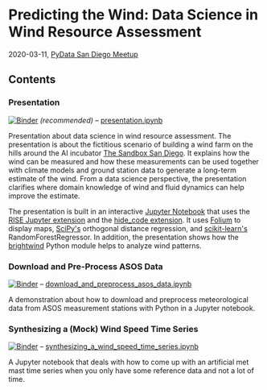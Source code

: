 # Predicting the Wind: Data Science in Wind Resource Assessment

2020-03-11, [PyData San Diego Meetup](https://www.meetup.com/PyData-San-Diego/)

## Contents

### Presentation
[![Binder](https://mybinder.org/badge_logo.svg)](https://mybinder.org/v2/gh/flrs/predicting_the_wind/master?filepath=presentation.ipynb) *(recommended)* – [presentation.ipynb](./presentation.ipynb) 

Presentation about data science in wind resource assessment. The presentation is about the fictitious scenario of 
building a wind farm on the hills around the AI incubator [The Sandbox San Diego](https://www.thesandbox.ai/). It 
explains how the wind can be measured and how these measurements can be used together with climate models and ground 
station data to generate a long-term estimate of the wind. From a data science perspective, the presentation clarifies 
where domain knowledge of wind and fluid dynamics can help improve the estimate.

The presentation is built in an interactive [Jupyter Notebook](https://jupyter.org/) that uses the 
[RISE Jupyter extension](https://rise.readthedocs.io/) and the 
[hide_code extension](https://github.com/kirbs-/hide_code). It uses 
[Folium](https://python-visualization.github.io/folium/) to display maps, 
[SciPy's](https://www.scipy.org/scipylib/index.html) orthogonal distance regression, and 
[scikit-learn's](https://scikit-learn.org) RandomForestRegressor. In addition, the presentation shows how the 
[brightwind](https://github.com/brightwind-dev/brightwind) Python module helps to analyze wind patterns.

### Download and Pre-Process ASOS Data
[![Binder](https://mybinder.org/badge_logo.svg)](https://mybinder.org/v2/gh/flrs/predicting_the_wind/master?filepath=data_acquisition%2Fdownload_and_preprocess_asos_data.ipynb) – [download_and_preprocess_asos_data.ipynb](./data_acquisition/download_and_preprocess_asos_data.ipynb)

A demonstration about how to download and preprocess meteorological data from ASOS measurement stations with Python 
in a Jupyter notebook.

### Synthesizing a (Mock) Wind Speed Time Series
[![Binder](https://mybinder.org/badge_logo.svg)](https://mybinder.org/v2/gh/flrs/predicting_the_wind/master?filepath=data_acquisition%2Fsynthesizing_a_wind_speed_time_series.ipynb) – [synthesizing_a_wind_speed_time_series.ipynb](./data_acquisition/synthesizing_a_wind_speed_time_series.ipynb)

A Jupyter notebook that deals with how to come up with an artificial met mast time series when you only have some 
reference data and not a lot of time.